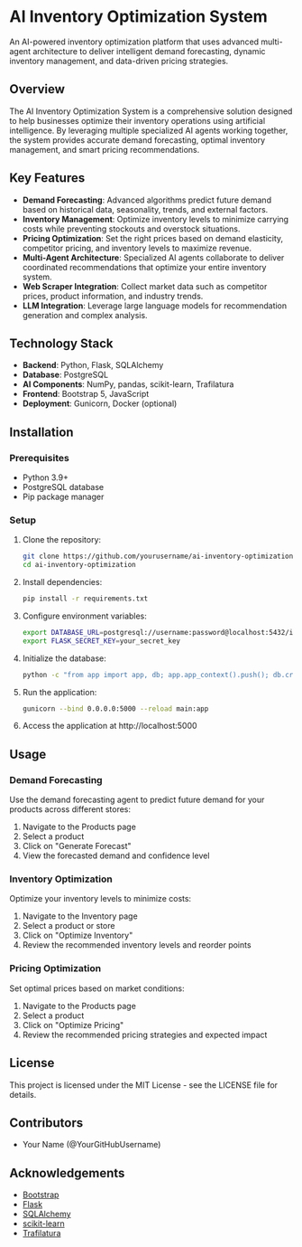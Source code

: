 # AI Inventory Optimization System

An AI-powered inventory optimization platform that uses advanced multi-agent architecture to deliver intelligent demand forecasting, dynamic inventory management, and data-driven pricing strategies.

## Overview

The AI Inventory Optimization System is a comprehensive solution designed to help businesses optimize their inventory operations using artificial intelligence. By leveraging multiple specialized AI agents working together, the system provides accurate demand forecasting, optimal inventory management, and smart pricing recommendations.

## Key Features

- **Demand Forecasting**: Advanced algorithms predict future demand based on historical data, seasonality, trends, and external factors.
- **Inventory Management**: Optimize inventory levels to minimize carrying costs while preventing stockouts and overstock situations.
- **Pricing Optimization**: Set the right prices based on demand elasticity, competitor pricing, and inventory levels to maximize revenue.
- **Multi-Agent Architecture**: Specialized AI agents collaborate to deliver coordinated recommendations that optimize your entire inventory system.
- **Web Scraper Integration**: Collect market data such as competitor prices, product information, and industry trends.
- **LLM Integration**: Leverage large language models for recommendation generation and complex analysis.

## Technology Stack

- **Backend**: Python, Flask, SQLAlchemy
- **Database**: PostgreSQL 
- **AI Components**: NumPy, pandas, scikit-learn, Trafilatura
- **Frontend**: Bootstrap 5, JavaScript
- **Deployment**: Gunicorn, Docker (optional)

## Installation

### Prerequisites

- Python 3.9+
- PostgreSQL database
- Pip package manager

### Setup

1. Clone the repository:
   ```bash
   git clone https://github.com/yourusername/ai-inventory-optimization.git
   cd ai-inventory-optimization
   ```

2. Install dependencies:
   ```bash
   pip install -r requirements.txt
   ```

3. Configure environment variables:
   ```bash
   export DATABASE_URL=postgresql://username:password@localhost:5432/inventory_db
   export FLASK_SECRET_KEY=your_secret_key
   ```

4. Initialize the database:
   ```bash
   python -c "from app import app, db; app.app_context().push(); db.create_all()"
   ```

5. Run the application:
   ```bash
   gunicorn --bind 0.0.0.0:5000 --reload main:app
   ```

6. Access the application at http://localhost:5000

## Usage

### Demand Forecasting

Use the demand forecasting agent to predict future demand for your products across different stores:

1. Navigate to the Products page
2. Select a product
3. Click on "Generate Forecast"
4. View the forecasted demand and confidence level

### Inventory Optimization

Optimize your inventory levels to minimize costs:

1. Navigate to the Inventory page
2. Select a product or store
3. Click on "Optimize Inventory"
4. Review the recommended inventory levels and reorder points

### Pricing Optimization

Set optimal prices based on market conditions:

1. Navigate to the Products page
2. Select a product
3. Click on "Optimize Pricing"
4. Review the recommended pricing strategies and expected impact

## License

This project is licensed under the MIT License - see the LICENSE file for details.

## Contributors

- Your Name (@YourGitHubUsername)

## Acknowledgements

- [Bootstrap](https://getbootstrap.com/)
- [Flask](https://flask.palletsprojects.com/)
- [SQLAlchemy](https://www.sqlalchemy.org/)
- [scikit-learn](https://scikit-learn.org/)
- [Trafilatura](https://github.com/adbar/trafilatura)